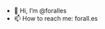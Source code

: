 - 👋 Hi, I’m @foralles
- 📫 How to reach me: forall.es

<!---
foralles/foralles is a ✨ special ✨ repository because its `README.md` (this file) appears on your GitHub profile.
You can click the Preview link to take a look at your changes.
--->
